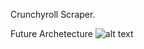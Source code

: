 Crunchyroll Scraper.

Future Archetecture
![alt text]([https://github.com/goldennoodles/crunchyroll-video-scraper/blob/main/image.png?raw=true)
